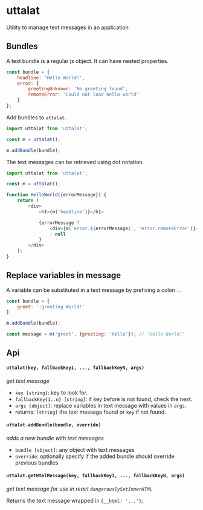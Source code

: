 # uttalat
Utility to manage text messages in an application

## Bundles
A text bundle is a regular js object. It can have nested properties.

```js
const bundle = {
    headline: 'Hello World!',
    error: {
        greetingUnknown: 'No greeting found',
        remoteError: 'Could not load hello world'
    }
};
```

Add bundles to `uttalat`.

```js
import uttalat from 'uttalat';

const m = uttalat();

m.addBundle(bundle);
```

The text messages can be retrieved using dot notation.

```js
import uttalat from 'uttalat';

const m = uttalat();

function HelloWorld({errorMessage}) {
    return (
        <div>
            <h1>{m('headline')}</h1>

            {errorMessage ?
                <div>{m(`error.${errorMessage}`, 'error.remoteError')}</div>
                : null
            }
        </div>
    );
}
```

## Replace variables in message

A variable can be substituted in a text message by prefixing a colon `:`.

```js
const bundle = {
    greet: ':greeting World!'
}

m.addBundle(bundle);

const message = m('greet', {greeting: 'Hello'}); // "Hello World!"
```

## Api

#### `uttalat(key, fallbackKey1, ..., fallbackKeyN, args)`

_get text message_

* `key [string]`: key to look for.
* `fallbackKey{1..n} [string]`: if key before is not found, check the next.
* `args [object]`: replace variables in text message with values in `args`.
* returns: `[string]` the text message found or `key` if not found.

#### `uttalat.addBundle(bundle, override)`

_adds a new bundle with text messages_

* `bundle [object]`: any object with text messages
* `override`: optionally specify if the added bundle should override previous bundles

#### `uttalat.getHtmlMessage(key, fallbackKey1, ..., fallbackKeyN, args)`

_get text message for use in react `dangerouslySetInnerHTML`_

Returns the text message wrapped in `{__html: '...'}`;
